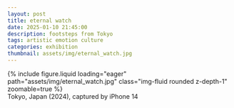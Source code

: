 ```yaml
---
layout: post
title: eternal watch
date: 2025-01-10 21:45:00
description: footsteps from Tokyo
tags: artistic emotion culture
categories: exhibition
thumbnail: assets/img/eternal_watch.jpg
---
```


<div class="row">
    <div class="col-sm mt-3 mt-md-0">
        {% include figure.liquid loading="eager" path="assets/img/eternal_watch.jpg" class="img-fluid rounded z-depth-1" zoomable=true %}
    </div>
</div>
<div class="caption">
    Tokyo, Japan (2024),
    captured by iPhone 14
</div>
